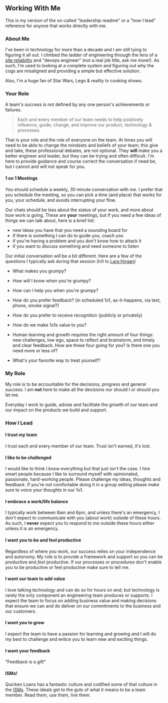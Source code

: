 ## Working With Me



This is my version of the so-called "leadership readme" or a "how I lead" reference for anyone that works directly with me.  



### About Me

I've been in technology for more than a decade and I am still tying to figuring it all out.  I climbed the ladder of engineering through the lens of a [site reliability](https://en.wikipedia.org/wiki/Site_Reliability_Engineering) and "devops engineer" (not a real job title, ask me more!).  As such, I'm used to looking at a complete system and figuring out why the cogs are misaligned and providing a simple but effective solution.  

Also, I'm a huge fan of Star Wars, Lego & reality tv cooking shows.  



### Your Role

A team's success is not defined by any one person's achievements or failures.  

> Each and every member of our team needs to help positively influence, guide, change, and improve our product, technology & processes.   

That is your role and the role of everyone on the team.  At times you will need to be able to change the mindsets and beliefs of your team; this give and take, these professional debates, are not optional.  They **will** make you a better engineer and leader, but they can be trying and often difficult.  I'm here to provide guidance and course correct the conversation if need be, but I cannot and will not speak for you.  



#### 1 on 1 Meetings

You should schedule a weekly, 30 minute conversation with me.  I prefer that you schedule the meeting, so you can pick a time (and place) that works for you, your schedule, and avoids interrupting your flow.  

Our chats should be less about the status of your work, and more about *how* work is going. These are **your** meetings, but if you need a few ideas of things we can talk about, here is a brief list:

- new ideas you have that you need a sounding board for
- if there is something I can do to guide you, coach you
- if you're having a problem and you don't know how to attack it
- if you want to discuss something and need someone to listen

Our initial conversation *will* be a bit different.  Here are a few of the questions I typically ask during that session (h/t to [Lara Hogan](https://larahogan.me/))

- What makes you grumpy?
- How will I know when you're grumpy?
- How can I help you when you're grumpy? 

- How do you prefer feedback? (in scheduled 1o1, as-it-happens, via text, phone, smoke signal?)
- How do you prefer to receive recognition (publicly or privately)

- How do we make 1o1s value to you?

- Human learning and growth requires the right amount of four things: new challenges, low ego, space to reflect and brainstorm, and timely and clear feedback. How are these four going for you? Is there one you need more or less of?

- What's your favorite way to treat yourself? 


### My Role

My role is to be accountable for the decisions, progress and general success.  I am **not** here to make all the decisions nor should I or should you let me.

Everyday I work to guide, advise and facilitate the growth of our team and our impact on the products we build and support.  



### How I Lead



#### I trust my team

I trust each and every member of our team.  Trust isn't earned, it's lost.



#### I like to be challenged 

I would like to think I know everything but that just isn't the case.  I hire smart people because I like to surround myself with opinionated, passionate, hard-working people.  Please challenge my ideas, thoughts and feedback.  If you're not comfortable doing it in a group setting please make sure to voice your thoughts in our 1o1.  



#### I embrace a work/life balance

I typically work between 8am and 6pm, and unless there's an emergency, I don't expect to communicate with you (about work) outside of these hours.  As such, I **never** expect you to respond to me outside these hours either unless it is an emergency.  




#### I want you to be and feel productive 

Regardless of where you work, our success relies on your independence and autonomy.  My role is to provide a framework and support so you can be productive and *feel* productive.  If our processes or procedures don't enable you to be productive or feel productive make sure to tell me.  



#### I want our team to add value

I love talking technology and can do so for hours on end; but technology is rarely the only component an engineering team produces or supports.  I expect the team to focus on adding business value and making decisions that ensure we can and do deliver on our commitments to the business and our customers.



#### I want you to grow

I expect the team to have a passion for learning and growing and I will do my best to challenge and entice you to learn new and exciting things. 


#### I want your feedback

"Feedback is a gift"  


#### ISMs! 

Quicken Loans has a fantastic culture and codified some of that culture in the [ISMs](https://dev-qlpr.pantheonsite.io/fast-facts/#isms).  These ideals get to the guts of what it means to be a team member.  Read them, use them, live them.  
